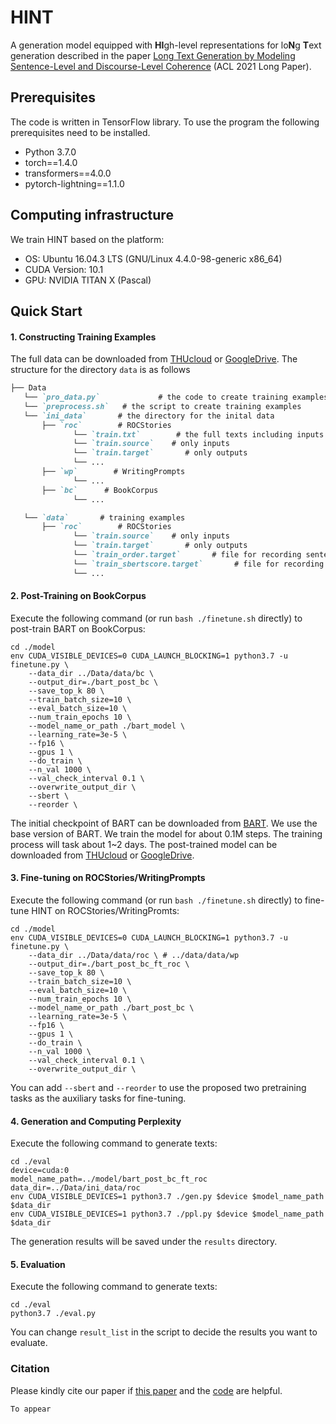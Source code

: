 # HINT

A generation model equipped with **HI**gh-level representations for lo**N**g **T**ext generation described in the paper [Long Text Generation by Modeling Sentence-Level and Discourse-Level Coherence]() (ACL 2021 Long Paper).



## Prerequisites

The code is written in TensorFlow library. To use the program the following prerequisites need to be installed.

- Python 3.7.0
- torch==1.4.0
- transformers==4.0.0
- pytorch-lightning==1.1.0



## Computing infrastructure

We train HINT based on the platform: 

- OS: Ubuntu 16.04.3 LTS (GNU/Linux 4.4.0-98-generic x86_64)
- CUDA Version: 10.1
- GPU: NVIDIA TITAN X (Pascal)



## Quick Start

#### 1. Constructing Training Examples

The full data can be downloaded from [THUcloud](https://cloud.tsinghua.edu.cn/d/e895f635cb4d485d8f98/) or [GoogleDrive](https://drive.google.com/drive/folders/1i_2YfzpDnfuLyyctOyDabn3Br0OcK1Tj?usp=sharing). The structure for the directory `data` is as follows

```markdown
├── Data
   └── `pro_data.py`             # the code to create training examples
   └── `preprocess.sh`   # the script to create training examples
   └── `ini_data`		# the directory for the inital data
       ├── `roc`        # ROCStories
              └── `train.txt`        # the full texts including inputs and outputs (sentences separated by [SEP])
              └── `train.source`    # only inputs
              └── `train.target`       # only outputs
              └── ...
       ├── `wp`        # WritingPrompts
              └── ...
       ├── `bc`      # BookCorpus
              └── ...

   └── `data`		# training examples
       ├── `roc`        # ROCStories
              └── `train.source`    # only inputs
              └── `train.target`       # only outputs
              └── `train_order.target`       # file for recording sentence orders
              └── `train_sbertscore.target`       # file for recording the computed sbert score between sentences              
              └── ...
```




#### 2. Post-Training on BookCorpus

Execute the following command (or run `bash ./finetune.sh` directly) to post-train BART on BookCorpus: 

```shell
cd ./model
env CUDA_VISIBLE_DEVICES=0 CUDA_LAUNCH_BLOCKING=1 python3.7 -u finetune.py \
    --data_dir ../Data/data/bc \
    --output_dir=./bart_post_bc \
    --save_top_k 80 \
    --train_batch_size=10 \
    --eval_batch_size=10 \
    --num_train_epochs 10 \
    --model_name_or_path ./bart_model \
    --learning_rate=3e-5 \
    --fp16 \
    --gpus 1 \
    --do_train \
    --n_val 1000 \
    --val_check_interval 0.1 \
    --overwrite_output_dir \
    --sbert \
    --reorder \
```

The initial checkpoint of BART can be downloaded from [BART](https://huggingface.co/facebook/bart-base/tree/main). We use the base version of BART. We train the model for about 0.1M steps. The training process will task about 1~2 days. The post-trained model can be downloaded from [THUcloud](https://cloud.tsinghua.edu.cn/d/eecac06e0d2f479d964d/) or [GoogleDrive](https://drive.google.com/drive/folders/1iBM3UotohMvmeTfkFJJqWS5zmBLOwugb?usp=sharing).



#### 3. Fine-tuning on ROCStories/WritingPrompts

Execute the following command (or run `bash ./finetune.sh` directly) to fine-tune HINT on ROCStories/WritingPromts: 

```shell
cd ./model
env CUDA_VISIBLE_DEVICES=0 CUDA_LAUNCH_BLOCKING=1 python3.7 -u finetune.py \
    --data_dir ../Data/data/roc \ # ../data/data/wp
    --output_dir=./bart_post_bc_ft_roc \
    --save_top_k 80 \
    --train_batch_size=10 \
    --eval_batch_size=10 \
    --num_train_epochs 10 \
    --model_name_or_path ./bart_post_bc \
    --learning_rate=3e-5 \
    --fp16 \
    --gpus 1 \
    --do_train \
    --n_val 1000 \
    --val_check_interval 0.1 \
    --overwrite_output_dir \
```

You can add `--sbert` and `--reorder` to use the proposed two pretraining tasks as the auxiliary tasks for fine-tuning.



#### 4. Generation and Computing Perplexity

Execute the following command to generate texts: 

```shell
cd ./eval
device=cuda:0
model_name_path=../model/bart_post_bc_ft_roc
data_dir=../Data/ini_data/roc
env CUDA_VISIBLE_DEVICES=1 python3.7 ./gen.py $device $model_name_path $data_dir
env CUDA_VISIBLE_DEVICES=1 python3.7 ./ppl.py $device $model_name_path $data_dir
```

The generation results will be saved under the `results` directory.



#### 5. Evaluation

Execute the following command to generate texts: 

```shell
cd ./eval
python3.7 ./eval.py
```

You can change `result_list` in the script to decide the results you want to evaluate.



### Citation

Please kindly cite our paper if [this paper](https://arxiv.org/abs/2009.07602) and the [code](https://github.com/thu-coai/UNION) are helpful.

```
To appear
```